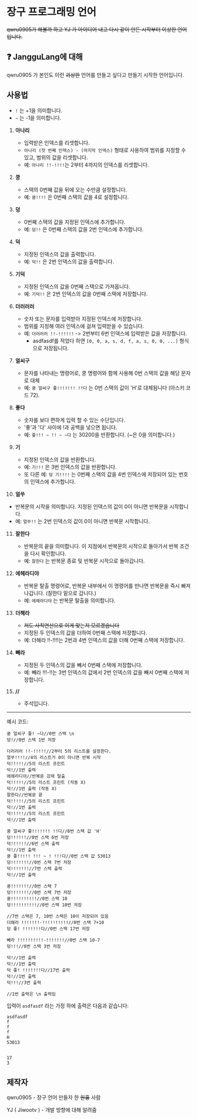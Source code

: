 # 장구 프로그래밍 언어

~~qwru0905가 해볼까 하고 YJ 가 아이디어 내고 다시 같이 만든 시작부터 이상한 언어입니다.~~

## ❓ JangguLang에 대해
qwru0905 가 본인도 이런 ~~괴상한~~ 언어를 만들고 싶다고 만들기 시작한 언어입니다.

## 사용법
- `!` 는 +1을 의미합니다.
- `~` 는 -1을 의미합니다.

1. **아나리**
   - 입력받은 인덱스를 리셋합니다.
   - `아나리 (첫 번째 인덱스) - (마지막 인덱스)` 형태로 사용하여 범위를 지정할 수  있고, 범위의 값을 리셋합니다.
   - 예: `아나리 !!-!!!!`는 2부터 4까지의 인덱스를 리셋합니다.

2. **쿵**
   - 스택의 0번째 값을 뒤에 오는 수만큼 설정합니다.
   - 예: `쿵!!!!` 은 0번째 스택의 값을 4로 설정합니다.

3. **덩**
   - 0번째 스택의 값을 지정된 인덱스에 추가합니다.
   - 예: `덩!!` 은 0번째 스택의 값을 2번 인덱스에 추가합니다.

4. **덕**
   - 지정된 인덱스의 값을 출력합니다.
   - 예: `덕!!` 은 2번 인덱스의 값을 출력합니다.

5. **기덕**
   - 지정된 인덱스의 값을 0번째 스택으로 가져옵니다.
   - 예: `기덕!!` 은 2번 인덱스의 값을 0번째 스택에 저장합니다.

6. **더러러러**
   - 숫자 또는 문자를 입력받아 지정된 인덱스에 저장합니다.
   - 범위를 지정해 여러 인덱스에 걸쳐 입력받을 수 있습니다.
   - 예: `더러러러 !!-!!!!!!` -> 2번부터 6번 인덱스에 입력받은 값을 저장합니다.
     - asdfasdf를 적었다 하면 `[0, 0, a, s, d, f, a, s, 0, 0, ...]` 형식으로 저장됩니다.

7. **얼씨구**
   - 문자를 나타내는 명령어로, 쿵 명령어와 함께 사용해 0번 스택의 값을 해당 문자로 대체
   - 예: `쿵 얼씨구 좋!!!!!!! !!다` 는 0번 스택의 값이 'H'로 대체됨니다 (아스키 코드 72).

8. **좋다**
   - 숫자를 보다 편하게 입력 할 수 있는 수단입니다.
   - '좋'과 '다' 사이에 !과 공백을 넣으면 됩니다.
   - 예: `좋!!! ~ !! ~ ~다` 는 30200을 반환합니다. (~은 0을 의미합니다.)

9. **기**
    - 지정된 인덱스의 값을 반환합니다.
    - 예: `기!!!` 은 3번 인덱스의 값을 반환합니다.
    - 또 다른 예: `덩 기!!!!` 는 0번째 스택의 값을 4번 인덱스에 저장되어 있는 번호의 인덱스에 추가합니다.
10. **얼쑤**
   - 반복문의 시작을 의미합니다. 지정된 인덱스의 값이 0이 아니면 반복문을 시작합니다.
   - 예: `얼쑤!!` 는 2번 인덱스의 값이 0이 아니면 반복문 시작합니다.

11. **잘한다**
    - 반복문의 끝을 의미합니다. 이 지점에서 반복문의 시작으로 돌아가서 반복 조건을 다시 확인합니다.
    - 예: `잘한다` 는 반복문 종료 및 반복문 시작으로 돌아갑니다.

12. **에헤라디야**
    - 반복문 탈출 명령어로, 반복문 내부에서 이 명령어를 만나면 반복문을 즉시 빠져나갑니다. (잘한다 밑으로 갑니다.)
    - 예: `에헤라디야` 는 반복문 탈출을 의미합니다.

13. **더해라**
    - ~~저도 사칙연산으로 이게 맞는지 모르겠습니다~~
    - 지정된 두 인덱스의 값을 더하여 0번째 스택에 저장합니다.
    - 예: 더해라 !!-!!!!는 2번과 4번 인덱스의 값을 더해 0번째 스택에 저장합니다.

14. **빼라**
    - 지정된 두 인덱스의 값을 빼서 0번째 스택에 저장합니다.
    - 예: 빼라 !!!-!!는 3번 인덱스의 값에서 2번 인덱스의 값을 빼서 0번째 스택에 저장합니다.

15. **//**
    - 주석입니다.

-----

예시 코드:
```
쿵 얼씨구 좋! ~다//0번 스택 \n
덩!//0번 스택 1번 저장

더러러러 !!-!!!!!//2부터 5의 리스트를 설정한다.
얼쑤!!!!//4의 리스트가 0이 아니면 반복 시작
덕!!!!!//5의 리스트 프린트
덕!//1번 출력
에헤라디야//반복문 강제 탈출
덕!!!!!//5의 리스트 프린트 (작동 X)
덕!//1번 출력 (작동 X)
잘한다//반복문 끝
덕!!!!!//5의 리스트 프린트
덕!//1번 출력
덕!!!!!//5의 리스트 프린트
덕!//1번 출력

쿵 얼씨구 좋!!!!!!! !!다//0번 스택 값 'H'
덩!!!!!!//0번 스택 6번 저장
덕!!!!!!//6번 스택 출력
덕!//1번 출력
쿵 좋!!!!! !!! ~ ! !!!다//0번 스택 값 53013
덩!!!!!!!//0번 스택 7번 저장
덕!!!!!!!//7번 스택 출력
덕!//1번 출력

쿵!!!!!!!//0번 스택 7
덩!!!!!!!//0번 스택 7번 저장
쿵!!!!!!!!!!//0번 스택 10
덩!!!!!!!!!!//0번 스택 10번 저장

//7번 스택은 7, 10번 스택은 10이 저장되어 있음
더해라 !!!!!!!-!!!!!!!!!!//0번 스택 7+10
덩 좋! !!!!!!!다//0번 스택 17번 저장

빼라 !!!!!!!!!!-!!!!!!!//0번 스택 10-7
덩!!!//0번 스택 3번 저장

덕!//1번 출력
덕!//1번 출력
덕 좋! !!!!!!!다//17번 출력
덕!//1번 출력
덕!!!//3번 출력

//1번 출력은 \n 출력임
```
입력이 `asdfasdf` 라는 가정 하에 출력은 다음과 같습니다:
```
asdfasdf
f
f
f
H
53013


17
3
```


## 제작자
qwru0905 - 장구 언어 만들자 한 ~~원흉~~ 사람

YJ ( Jiwootv ) - 개발 방향에 대해 알려줌
